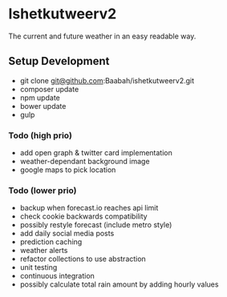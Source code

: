 Ishetkutweerv2
========================
The current and future weather in an easy readable way.

## Setup Development

* git clone git@github.com:Baabah/ishetkutweerv2.git
* composer update
* npm update
* bower update
* gulp

### Todo (high prio)
* add open graph & twitter card implementation
* weather-dependant background image
* google maps to pick location

### Todo (lower prio)
* backup when forecast.io reaches api limit
* check cookie backwards compatibility
* possibly restyle forecast (include metro style)
* add daily social media posts
* prediction caching
* weather alerts
* refactor collections to use abstraction
* unit testing
* continuous integration
* possibly calculate total rain amount by adding hourly values